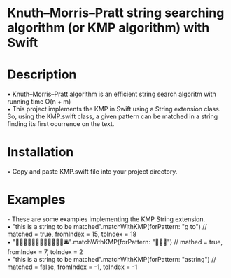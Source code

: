 # Knuth–Morris–Pratt string searching algorithm (or KMP algorithm) with Swift

<h1> Description </h1>
• Knuth–Morris–Pratt algorithm is an efficient string search algoritm with running time O(n + m) <br>
• This project implements the KMP in Swift using a String extension class. So, using the KMP.swift
  class, a given pattern can be matched in a string finding its first ocurrence on the text. 

<h1> Installation </h1>
• Copy and paste KMP.swift file into your project directory.

<h1> Examples </h1>
- These are some examples implementing the KMP String extension.<br>
• "this is a string to be matched".matchWithKMP(forPattern: "g to") // matched = true, fromIndex = 15, toIndex = 18 <br>
• "🚕🚕🚖🚖🚀🚏🚤🚅🚅🚅🚝🚤🚔".matchWithKMP(forPattern: "🚅🚅🚅") // mathed = true, fromIndex = 7, toIndex = 2 <br>
• "this is a string to be matched".matchWithKMP(forPattern: "astring") // matched = false, fromIndex = -1, toIndex = -1




